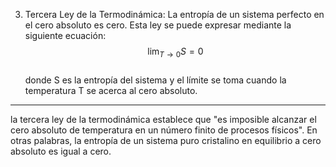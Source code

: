3.  Tercera Ley de la Termodinámica: La entropía de un sistema perfecto en el cero absoluto es cero. Esta ley se puede expresar mediante la siguiente ecuación:
$$  
\lim_{T \to 0} S = 0  
$$  
donde S es la entropía del sistema y el límite se toma cuando la temperatura T se acerca al cero absoluto.

___

la tercera ley de la termodinámica establece que "es imposible alcanzar el cero absoluto de temperatura en un número finito de procesos físicos". En otras palabras, la entropía de un sistema puro cristalino en equilibrio a cero absoluto es igual a cero.